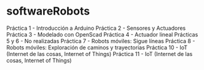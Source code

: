# softwareRobots
Práctica 1 - Introducción a Arduino
Práctica 2 - Sensores y Actuadores
Práctica 3 - Modelado con OpenScad
Práctica 4 - Actuador lineal
Prácticas 5 y 6 - No realizadas
Práctica 7 - Robots móviles: Sigue líneas
Práctica 8 - Robots móviles: Exploración de caminos y trayectorias
Práctica 10 - IoT (Internet de las cosas, Internet of Things)
Práctica 11 - IoT (Internet de las cosas, Internet of Things)
